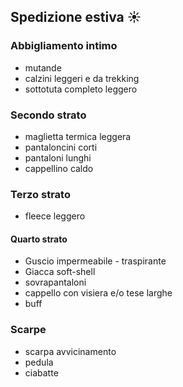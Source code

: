 <!-- # Lista materiali personali -->
## Spedizione estiva :sunny:

### Abbigliamento intimo

* mutande
* calzini leggeri e da trekking
* sottotuta completo leggero

### Secondo strato

* maglietta termica leggera
* pantaloncini corti
* pantaloni lunghi
* cappellino caldo

### Terzo strato

* fleece leggero

#### Quarto strato

* Guscio impermeabile - traspirante
* Giacca soft-shell
* sovrapantaloni
* cappello con visiera e/o tese larghe
* buff

### Scarpe

* scarpa avvicinamento
* pedula
* ciabatte

